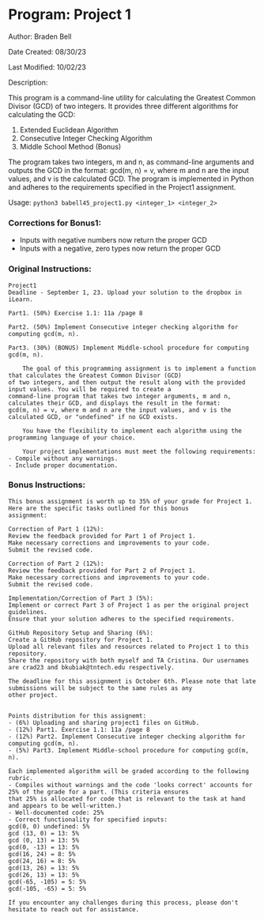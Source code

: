 # Program: Project 1
Author: Braden Bell

Date Created: 08/30/23

Last Modified: 10/02/23

Description: 

This program is a command-line utility for calculating the Greatest Common Divisor (GCD)
of two integers. It provides three different algorithms for calculating the GCD:

1. Extended Euclidean Algorithm
2. Consecutive Integer Checking Algorithm
3. Middle School Method (Bonus)
    
The program takes two integers, m and n, as command-line arguments and outputs the GCD
in the format: gcd(m, n) = v, where m and n are the input values, and v is the calculated GCD.
The program is implemented in Python and adheres to the requirements specified in the Project1 assignment.

Usage:
`python3 babell45_project1.py <integer_1> <integer_2>`



### Corrections for Bonus1:
- Inputs with negative numbers now return the proper GCD
- Inputs with a negative, zero types now return the proper GCD

### Original Instructions:
```
Project1
Deadline - September 1, 23. Upload your solution to the dropbox in iLearn.

Part1. (50%) Exercise 1.1: 11a /page 8

Part2. (50%) Implement Consecutive integer checking algorithm for computing gcd(m, n).

Part3. (30%) (BONUS) Implement Middle-school procedure for computing gcd(m, n).

	The goal of this programming assignment is to implement a function that calculates the Greatest Common Divisor (GCD) 
of two integers, and then output the result along with the provided input values. You will be required to create a 
command-line program that takes two integer arguments, m and n, calculates their GCD, and displays the result in the format: 
gcd(m, n) = v, where m and n are the input values, and v is the calculated GCD, or "undefined" if no GCD exists.

	You have the flexibility to implement each algorithm using the programming language of your choice.

	Your project implementations must meet the following requirements:
- Compile without any warnings.
- Include proper documentation.
```

### Bonus Instructions:
```
This bonus assignment is worth up to 35% of your grade for Project 1. Here are the specific tasks outlined for this bonus 
assignment:

Correction of Part 1 (12%):
Review the feedback provided for Part 1 of Project 1.
Make necessary corrections and improvements to your code.
Submit the revised code.

Correction of Part 2 (12%):
Review the feedback provided for Part 2 of Project 1.
Make necessary corrections and improvements to your code.
Submit the revised code.

Implementation/Correction of Part 3 (5%):
Implement or correct Part 3 of Project 1 as per the original project guidelines.
Ensure that your solution adheres to the specified requirements.

GitHub Repository Setup and Sharing (6%):
Create a GitHub repository for Project 1.
Upload all relevant files and resources related to Project 1 to this repository.
Share the repository with both myself and TA Cristina. Our usernames are crad23 and bkubiak@tntech.edu respectively.

The deadline for this assignment is October 6th. Please note that late submissions will be subject to the same rules as any 
other project.


Points distribution for this assignemt:
- (6%) Uploading and sharing project1 files on GitHub.
- (12%) Part1. Exercise 1.1: 11a /page 8
- (12%) Part2. Implement Consecutive integer checking algorithm for computing gcd(m, n).
- (5%) Part3. Implement Middle-school procedure for computing gcd(m, n).

Each implemented algorithm will be graded according to the following rubric.
- Compiles without warnings and the code 'looks correct' accounts for 25% of the grade for a part. (This criteria ensures 
that 25% is allocated for code that is relevant to the task at hand and appears to be well-written.)
- Well-documented code: 25%
- Correct functionality for specified inputs:
gcd(0, 0) undefined: 5%
gcd (13, 0) = 13: 5%
gcd (0, 13) = 13: 5%
gcd(0, -13) = 13: 5%
gcd(16, 24) = 8: 5%
gcd(24, 16) = 8: 5%
gcd(13, 26) = 13: 5%
gcd(26, 13) = 13: 5%
gcd(-65, -105) = 5: 5%
gcd(-105, -65) = 5: 5%

If you encounter any challenges during this process, please don't hesitate to reach out for assistance.
```
